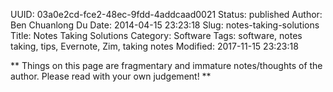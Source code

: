 UUID: 03a0e2cd-fce2-48ec-9fdd-4addcaad0021
Status: published
Author: Ben Chuanlong Du
Date: 2014-04-15 23:23:18
Slug: notes-taking-solutions
Title: Notes Taking Solutions
Category: Software
Tags: software, notes taking, tips, Evernote, Zim, taking notes
Modified: 2017-11-15 23:23:18

**
Things on this page are fragmentary and immature notes/thoughts of the author.
Please read with your own judgement!
**
